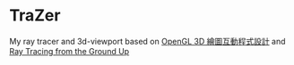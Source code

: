 # TraZer

My ray tracer and 3d-viewport based on [OpenGL 3D 繪圖互動程式設計](https://www.books.com.tw/products/0010797474) and [Ray Tracing from the Ground Up](https://www.amazon.ca/Ray-Tracing-Ground-Kevin-Suffern-ebook/dp/B01E6SGV8Q/ref=sr_1_1?crid=3JH9GOS19VKNI&keywords=ray+trace+from+ground+up&qid=1686250161&s=books&sprefix=ray+trace+from+ground+up%2Cstripbooks%2C167&sr=1-1)
